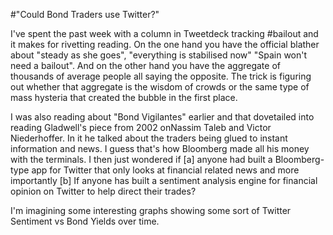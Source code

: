 #"Could Bond Traders use Twitter?"


 <div>I&#39;ve spent the past week with a column in Tweetdeck tracking #bailout and it makes for rivetting reading. On the one hand you have the official blather about &quot;steady as she goes&quot;, &quot;everything is stabilised now&quot; &quot;Spain won&#39;t need a bailout&quot;. And on the other hand you have the aggregate of thousands of average people all saying the opposite. The trick is figuring out whether that aggregate is the wisdom of crowds or the same type of mass hysteria that created the bubble in the first place.</div> <p />I was also reading about &quot;Bond Vigilantes&quot; earlier and that dovetailed into reading Gladwell&#39;s piece from 2002 onNassim Taleb and Victor Niederhoffer. In it he talked about the traders being glued to instant information and news. I guess that&#39;s how Bloomberg made all his money with the terminals. I then just wondered if [a] anyone had built a Bloomberg-type app for Twitter that only looks at financial related news and more importantly [b] If anyone has built a sentiment analysis engine for financial opinion on Twitter to help direct their trades?<p /><div>I&#39;m imagining some interesting graphs showing some sort of Twitter Sentiment vs Bond Yields over time.</div>
 